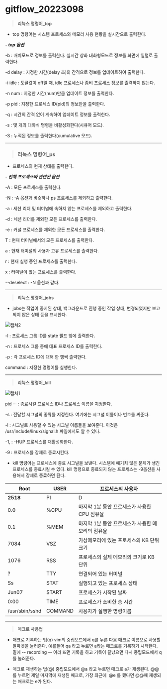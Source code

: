 # gitflow_20223098




> **리눅스 명령어_top**

- top 명령어는 시스템 프로세스와 메모리 사용 현황을 실시간으로 출력한다. 


___- top 옵션___
   
-b : 배치모드로 정보를 출력한다. 실시간 상화 대화형모드로 정보를 화면에 일렬로 출력한다.

-d delay : 지정한 시간(delay 초)의 간격으로 정보를 업데이트하여 출력한다.

-i idle : 토글값이 off일 때, idle 프로세스나 좀비 프로세스 정보를 출력하지 않는다.

-n num : 지정한 시간(num)만큼 업데이트 정보를 출력한다.

-p pid : 지정한 프로세스 ID(pid)의 정보만을 출력한다.

-q : 시간의 간격 없이 계속하여 업데이트 정보를 출력한다.

-s : 몇 개의 대화식 명령을 비활성화한다(시큐어 모드).

-S : 누적된 정보를 출력한다(cumulative 모드).

   
  
---------

 > ### 리눅스 명령어_ps

- 프로세스의 현재 상태를 출력한다.

___- 전체 프로세스와 관련된 옵션___

-A : 모든 프로세스를 출력한다.

-N : -A 옵션과 비슷하나 ps 프로세스를 제외하고 출력한다.

-a : 세션 리더 및 터미널에 속하지 않는 프로세스를 제외하고 출력한다.

-d : 세션 리더를 제외한 모든 프로세스를 출력한다.

-e : 커널 프로세스를 제외한 모든 프로세스를 출력한다.

T : 현재 터미널에서의 모든 프로세스를 출력한다.

a : 현재 터미널의 사용자 고유 프로세스를 출력한다.

r : 현재 실행 중인 프로세스를 출력한다.

x : 터미널이 없는 프로세스를 출력한다.

--deselect : -N 옵션과 같다.


******
> **리눅스 명령어_jobs**
- jobs는 작업이 중지된 상태, 백그라운드로 진행 중인 작업 상태, 변경되었지만 보고되지 않은 상태 등을 표시한다.

![캡쳐2](https://user-images.githubusercontent.com/106646157/171816885-fa87dfbb-b940-449d-a921-8bdf91447b56.jpg)

-l : 프로세스 그룹 ID를 state 필드 앞에 출력한다.

-n : 프로세스 그룹 중에 대표 프로세스 ID를 출력한다.

-p : 각 프로세스 ID에 대해 한 행씩 출력한다.

command : 지정한 명령어를 실행한다.


********
> **리눅스 명령어_kill**

![캡처1](https://user-images.githubusercontent.com/106646157/171816339-da1eb197-0aff-48f2-9087-4c1db757522c.jpg)


pid ··· : 종료시킬 프로세스 ID나 프로세스 이름을 지정한다.

-s : 전달할 시그널의 종류를 지정한다. 여기에는 시그널 이름이나 번호를 써준다.

-l : 시그널로 사용할 수 있는 시그널 이름들을 보여준다. 이것은 /usr/include/linux/signal.h 파일에서도 알 수 있다.

-1, : -HUP 프로세스를 재활성화한다.

-9 : 프로세스를 강제로 종료시킨다.


- kill 명령어는 프로세스에 종료 시그널을 보낸다. 시스템에 예기치 않은 문제가 생긴 프로세스를 종료시킬 수 있다. kill 명령으로 종료되지 않는 프로세스는 -9옵션을 사용해서 강제로 종료하면 된다.


|Root|USER|프로세스의 사용자|
|---|----|----|
|**2518**|PI|D|프로세스의 id|
|0.0|%CPU|마지막 1분 동안 프로세스가 사용한 CPU 점유율|
|0.1|%MEM|마지막 1분 동안 프로세스가 사용한 메모리의 점유율|
|7084|VSZ|가상메모리에 있는 프로세스의 KB 단위 크기|
|1076|RSS|프로세스의 실제 메모리의 크기로 KB 단위|
|?|TTY|연결되어 있는 터미널|
|Ss|STAT|실행되고 있는 프로세스 상태|
|Jun07|START|프로세스가 시작된 날짜|
|0:00|TIME|프로세스가 소비한 총 시간|
|/usr/sbin/sshd|COMMAND|사용자가 실행한 명령이름|

-------------
>__매크로 사용법__

- 매크로 기록하는 법(q)
vim의 중립모드에서 q를 누른 다음 매크로 이름으로 사용할 알파벳을 눌러준다. 예를들어 qa 라고 누르면 a라는 매크로를 기록하기 시작한다. 밑에 -- recording -- 이라 뜨면 기록을 하고 기록이 끝났으면 다시 중립모드에서 q를 눌러준다.

- 매크로 재생하는 법(@)
중립모드에서 @a 라고 누르면 매크로 a가 재생된다.
@@를 누르면 제일 마지막에 재생된 매크로, 가장 최근에  @e 를 했다면 @@때 재생되는 매크로는 e가 된다.


